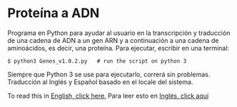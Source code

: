 # Proteína a ADN
Programa en Python para ayudar al usuario en la transcripción y traducción de una cadena de ADN a un gen ARN y a continuación a una cadena de aminoácidos, es decir, una proteína. Para ejecutar, escribir en una terminal:

```shell
$ python3 Genes_v1.0.2.py   # run the script on python 3
```
  
Siempre que Python 3 se use para ejecutarlo, correrá sin problemas. Traducción al Inglés y Español basado en el locale del sistema.

To read this in [English, click here.](README.md)
Para leer esto en [Inglés, click aquí](README.md)
